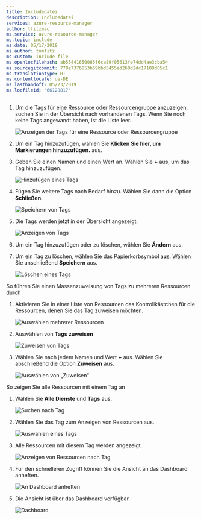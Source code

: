 ```yaml
---
title: Includedatei
description: Includedatei
services: azure-resource-manager
author: tfitzmac
ms.service: azure-resource-manager
ms.topic: include
ms.date: 05/17/2018
ms.author: tomfitz
ms.custom: include file
ms.openlocfilehash: ab55441650085f6ca89f05613fe74dd4ae3cba54
ms.sourcegitcommit: 778e7376853b69bbd5455ad260d2dc17109d05c1
ms.translationtype: HT
ms.contentlocale: de-DE
ms.lasthandoff: 05/23/2019
ms.locfileid: "66128817"
---
```

1. Um die Tags für eine Ressource oder Ressourcengruppe anzuzeigen, suchen Sie in der Übersicht nach vorhandenen Tags. Wenn Sie noch keine Tags angewandt haben, ist die Liste leer.
   
     ![Anzeigen der Tags für eine Ressource oder Ressourcengruppe](./media/resource-manager-tag-resources/view-tags.png)
1. Um ein Tag hinzuzufügen, wählen Sie **Klicken Sie hier, um Markierungen hinzuzufügen.** aus.

1. Geben Sie einen Namen und einen Wert an. Wählen Sie **+** aus, um das Tag hinzuzufügen.
   
     ![Hinzufügen eines Tags](./media/resource-manager-tag-resources/add-tag.png)
1. Fügen Sie weitere Tags nach Bedarf hinzu. Wählen Sie dann die Option **Schließen**.
   
     ![Speichern von Tags](./media/resource-manager-tag-resources/save-tags.png)
1. Die Tags werden jetzt in der Übersicht angezeigt.
   
     ![Anzeigen von Tags](./media/resource-manager-tag-resources/view-new-tags.png)
1. Um ein Tag hinzuzufügen oder zu löschen, wählen Sie **Ändern** aus.
   
1. Um ein Tag zu löschen, wählen Sie das Papierkorbsymbol aus. Wählen Sie anschließend **Speichern** aus.

     ![Löschen eines Tags](./media/resource-manager-tag-resources/delete-tag.png)


So führen Sie einen Massenzuweisung von Tags zu mehreren Ressourcen durch

1. Aktivieren Sie in einer Liste von Ressourcen das Kontrollkästchen für die Ressourcen, denen Sie das Tag zuweisen möchten.

     ![Auswählen mehrerer Ressourcen](./media/resource-manager-tag-resources/select-multiple-resources.png)

1. Auswählen von **Tags zuweisen**

     ![Zuweisen von Tags](./media/resource-manager-tag-resources/assign-tags.png)

1. Wählen Sie nach jedem Namen und Wert **+** aus. Wählen Sie abschließend die Option **Zuweisen** aus.

     ![Auswählen von „Zuweisen“](./media/resource-manager-tag-resources/select-assign.png)

So zeigen Sie alle Ressourcen mit einem Tag an

1. Wählen Sie **Alle Dienste** und **Tags** aus.

     ![Suchen nach Tag](./media/resource-manager-tag-resources/find-tags.png)

1. Wählen Sie das Tag zum Anzeigen von Ressourcen aus.

     ![Auswählen eines Tags](./media/resource-manager-tag-resources/select-tag.png)

1. Alle Ressourcen mit diesem Tag werden angezeigt.

     ![Anzeigen von Ressourcen nach Tag](./media/resource-manager-tag-resources/view-resources-by-tag.png)

1. Für den schnelleren Zugriff können Sie die Ansicht an das Dashboard anheften.

     ![An Dashboard anheften](./media/resource-manager-tag-resources/pin-to-dashboard.png)

1. Die Ansicht ist über das Dashboard verfügbar.

     ![Dashboard](./media/resource-manager-tag-resources/dashboard.png)